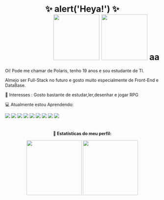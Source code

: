 <h1 align="center"> ✨ alert('Heya!') ✨<div align="end">
 <img height="150em" src="https://i.pinimg.com/originals/45/09/95/450995c409e44cfd55d293757ab7b4ca.gif"/>
<img height="150em" src="https://i.pinimg.com/564x/0e/7b/e4/0e7be498f54dc3b33163078e5574a8df.jpg"/>
aa
</div></h1> <div>
<p>Oi! Pode me chamar de Polaris, tenho 19 anos e sou estudante de TI.</p>
   </div>
<p>Almejo ser Full-Stack no futuro e gosto muito especialmente de Front-End e DataBase.</p>
</ul>
</p>🌻 Interesses : Gosto bastante de estudar,ler,desenhar e jogar RPG</p>

💻 Atualmente estou Aprendendo:
<div>
<img src="https://img.shields.io/badge/Git-E34F26?style=for-the-badge&logo=git&logoColor=white"/>
<img src= "https://img.shields.io/badge/HTML5-E34F26?style=for-the-badge&logo=html5&logoColor=white"/>
<img src="https://img.shields.io/badge/Java-ED8B00?style=for-the-badge&logo=java&logoColor=white">
<img src="https://img.shields.io/badge/JavaScript-F7DF1E?style=for-the-badge&logo=javascript&logoColor=black"/>
<img src= "https://img.shields.io/badge/CSS3-1572B6?style=for-the-badge&logo=css3&logoColor=white"/>
<img src="https://img.shields.io/badge/MariaDB-01529E?style=for-the-badge&logo=mariadb&logoColor=white"/>
<img src="https://img.shields.io/badge/PHP-777BB4?style=for-the-badge&logo=php&logoColor=white"/>
<img src="https://img.shields.io/badge/Bootstrap-563D7C?style=for-the-badge&logo=bootstrap&logoColor=white"/>
<img src="https://img.shields.io/badge/MySQL-00000F?style=for-the-badge&logo=mysql&logoColor=white"/>

</div>
<h1></h1>
<strong ><p align="center">📌 Estatísticas do meu perfil:</p></strong>
   <div align="center">
    <img height="180em" src="https://github-readme-stats.vercel.app/api?username=Polariswright&show_icons=true&theme=dracula&include_all_commits=true&count_private=true"/>
    <img height="180em" src="https://github-readme-stats.vercel.app/api/top-langs/?username=Polariswright&layout=compact&langs_count=7&theme=dracula"/>
</div>





<!--
**Polariswright/Polariswright** is a ✨ _special_ ✨ repository because its `README.md` (this file) appears on your GitHub profile.

Here are some ideas to get you started:

- 🔭 I’m currently working on ...

- 👯 I’m looking to collaborate on ...
- 🤔 I’m looking for help with ...
- 💬 Ask me about ...
- 📫 How to reach me: ...
- 😄 Pronouns: ...
- ⚡ Fun fact: ...
-->
